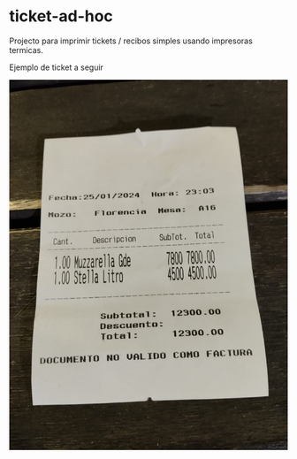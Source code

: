 # ticket-ad-hoc
Projecto para imprimir tickets / recibos simples usando impresoras termicas.

Ejemplo de ticket a seguir

![example-ticket](image.png)
